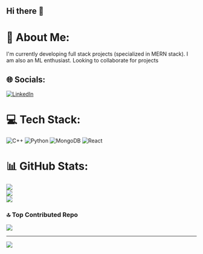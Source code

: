 ## Hi there 👋

# 💫 About Me:
I'm currently developing full stack projects (specialized in MERN stack). I am also an ML enthusiast. Looking to collaborate for projects


## 🌐 Socials:
[![LinkedIn](https://img.shields.io/badge/LinkedIn-%230077B5.svg?logo=linkedin&logoColor=white)](https://linkedin.com/in/https://www.linkedin.com/in/aadil-mohamed-/) 

# 💻 Tech Stack:
![C++](https://img.shields.io/badge/c++-%2300599C.svg?style=for-the-badge&logo=c%2B%2B&logoColor=white) ![Python](https://img.shields.io/badge/python-3670A0?style=for-the-badge&logo=python&logoColor=ffdd54) ![MongoDB](https://img.shields.io/badge/MongoDB-%234ea94b.svg?style=for-the-badge&logo=mongodb&logoColor=white) ![React](https://img.shields.io/badge/react-%2320232a.svg?style=for-the-badge&logo=react&logoColor=%2361DAFB)
# 📊 GitHub Stats:
![](https://github-readme-stats.vercel.app/api?username=AADIL812&theme=dark&hide_border=false&include_all_commits=false&count_private=false)<br/>
![](https://github-readme-streak-stats.herokuapp.com/?user=AADIL812&theme=dark&hide_border=false)<br/>
![](https://github-readme-stats.vercel.app/api/top-langs/?username=AADIL812&theme=dark&hide_border=false&include_all_commits=false&count_private=false&layout=compact)

### 🔝 Top Contributed Repo
![](https://github-contributor-stats.vercel.app/api?username=AADIL812&limit=5&theme=dark&combine_all_yearly_contributions=true)

---
[![](https://visitcount.itsvg.in/api?id=AADIL812&icon=0&color=0)](https://visitcount.itsvg.in)

<!-- Proudly created with GPRM ( https://gprm.itsvg.in ) -->

